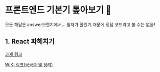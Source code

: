 # 프론트엔드 기본기 톺아보기 🥹

모든 해답은 answer브랜치에서...
필자가 풀었기 때문에 정답 코드라고 볼 수는 없음!

## 1. React 파헤치기

[과제 링크](https://github.com/chhw130/Front-Basic-Deep-Dive/tree/main/packages/assignment-1)

[WIKI 링크(궁금증 및 정리)](https://github.com/chhw130/Front-Basic-Deep-Dive/wiki/1%EC%9E%A5-%EB%A6%AC%EC%95%A1%ED%8A%B8-%EA%B0%84%EB%8B%A8-%EA%B8%B0%EB%8A%A5)

